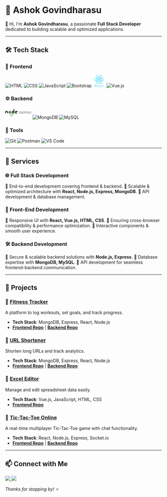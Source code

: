 # 🚀 Ashok Govindharasu

👋 Hi, I'm **Ashok Govindharasu**, a passionate **Full Stack Developer** dedicated to building scalable and optimized applications.

---

## 🛠 Tech Stack

### 🎨 Frontend
<p align="left">
  <img src="https://cdn.jsdelivr.net/gh/devicons/devicon/icons/html5/html5-original.svg" width="40" height="40" alt="HTML"/>
  <img src="https://cdn.jsdelivr.net/gh/devicons/devicon/icons/css3/css3-plain.svg" width="40" height="40" alt="CSS"/>
  <img src="https://cdn.jsdelivr.net/gh/devicons/devicon/icons/javascript/javascript-original.svg" width="40" height="40" alt="JavaScript"/>
  <img src="https://cdn.jsdelivr.net/gh/devicons/devicon@latest/icons/bootstrap/bootstrap-original.svg" width="40" height="40" alt="Bootstrap"/>
  <img src="https://raw.githubusercontent.com/devicons/devicon/master/icons/react/react-original-wordmark.svg" width="40" height="40" alt="React"/>
  <img src="https://cdn.jsdelivr.net/gh/devicons/devicon/icons/vuejs/vuejs-original.svg" width="40" height="40" alt="Vue.js"/>
</p>

### ⚙️ Backend
<p align="left">
  <img src="https://raw.githubusercontent.com/devicons/devicon/master/icons/nodejs/nodejs-original-wordmark.svg" width="40" height="40" alt="NodeJS"/>
  <img src="https://raw.githubusercontent.com/devicons/devicon/master/icons/express/express-original-wordmark.svg" width="40" height="40" alt="Express"/>
  <img src="https://cdn.jsdelivr.net/gh/devicons/devicon/icons/mongodb/mongodb-plain.svg" width="40" height="40" alt="MongoDB"/>
  <img src="https://cdn.jsdelivr.net/gh/devicons/devicon@latest/icons/mysql/mysql-original-wordmark.svg" width="40" height="40" alt="MySQL"/>
</p>

### 🔧 Tools
<p align="left">
  <img src="https://cdn.jsdelivr.net/gh/devicons/devicon/icons/git/git-plain.svg" width="40" height="40" alt="Git"/>
  <img src="https://www.vectorlogo.zone/logos/getpostman/getpostman-icon.svg" width="40" height="40" alt="Postman"/>
  <img src="https://cdn.jsdelivr.net/gh/devicons/devicon/icons/vscode/vscode-original.svg" width="40" height="40" alt="VS Code"/>
</p>

---

## 💼 Services

### 🌐 Full Stack Development
🔹 End-to-end development covering frontend & backend.
🔹 Scalable & optimized architecture with **React, Node.js, Express, MongoDB**.
🔹 API development & database management.

### 🎨 Front-End Development
🔹 Responsive UI with **React, Vue.js, HTML, CSS**.
🔹 Ensuring cross-browser compatibility & performance optimization.
🔹 Interactive components & smooth user experience.

### 🛠 Backend Development
🔹 Secure & scalable backend solutions with **Node.js, Express**.
🔹 Database expertise with **MongoDB, MySQL**.
🔹 API development for seamless frontend-backend communication.

---

## 🚀 Projects

### 📌 [Fitness Tracker](https://fitness-tracker-frontend-phi.vercel.app/)
A platform to log workouts, set goals, and track progress.
- **Tech Stack**: MongoDB, Express, React, Node.js
- **[Frontend Repo](https://github.com/AshokGfsd/Fitness-Tracker-frontend.git)** | **[Backend Repo](https://github.com/AshokGfsd/fitnessTrackerBackEnd.git)**

### 📌 [URL Shortener](https://urlshotener-frontend.vercel.app/)
Shorten long URLs and track analytics.
- **Tech Stack**: MongoDB, Express, React, Node.js
- **[Frontend Repo](https://github.com/AshokGfsd/urlshotener-frontend.git)** | **[Backend Repo](https://github.com/AshokGfsd/urlshortener-backend.git)**

### 📌 [Excel Editor](https://excel-data-manager.vercel.app/)
Manage and edit spreadsheet data easily.
- **Tech Stack**: Vue.js, JavaScript, HTML, CSS
- **[Frontend Repo](https://github.com/AshokGfsd/vue.js-xlsx.git)**

### 📌 [Tic-Tac-Toe Online](https://tic-tac-toe-sage-sigma-62.vercel.app/)
A real-time multiplayer Tic-Tac-Toe game with chat functionality.
- **Tech Stack**: React, Node.js, Express, Socket.io
- **[Frontend Repo](https://github.com/AshokGfsd/tic_tac_toe.git)** | **[Backend Repo](https://github.com/AshokGfsd/tic_tac_toe_back.git)**

---

## 📫 Connect with Me
<p align="left">
  <a href="https://github.com/AshokGfsd">
    <img src="https://img.icons8.com/doodle/40/000000/github--v1.png"/>
  </a>
  <a href="https://www.linkedin.com/in/ashok-govindharasu/">
    <img src="https://img.icons8.com/doodle/40/000000/linkedin--v2.png"/>
  </a>
</p>

_Thanks for stopping by! ⭐_
